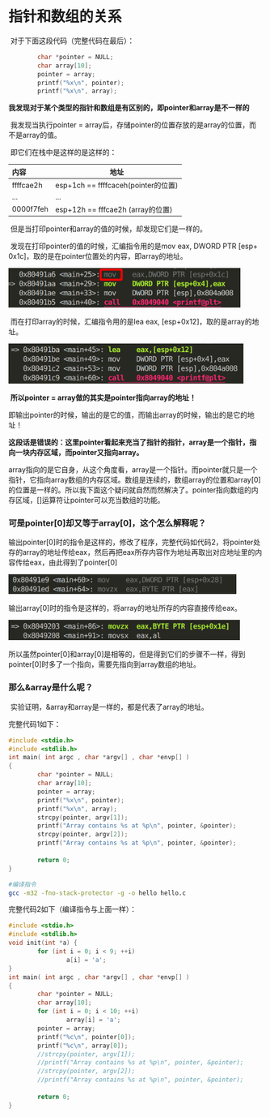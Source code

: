 # 指针和数组的关系	

​	对于下面这段代码（完整代码在最后）：

```c
        char *pointer = NULL; 
        char array[10]; 
        pointer = array; 
        printf("%x\n", pointer);
        printf("%x\n", array);
```

​	**我发现对于某个类型的指针和数组是有区别的，即pointer和array是不一样的**	

​	我发现当执行pointer = array后，存储pointer的位置存放的是array的位置，而不是array的值。

​	即它们在栈中是这样的是这样的：

| 内容      | 地址                                |
| :-------- | ----------------------------------- |
| ffffcae2h | esp+1ch == ffffcaceh(pointer的位置) |
| ...       | ...                                 |
| 0000f7feh | esp+12h == fffcae2h (array的位置)   |

​	但是当打印pointer和array的值的时候，却发现它们是一样的。

​	发现在打印pointer的值的时候，汇编指令用的是mov eax, DWORD PTR [esp+ 0x1c]，取的是在pointer位置处的内容，即array的地址。

<img src="./指针和数组的关系.assets/image-20210828212550488.png" alt="image-20210828212550488" style="zoom:80%;" />



​	而在打印array的时候，汇编指令用的是lea eax, [esp+0x12]，取的是array的地址。

<img src="./指针和数组的关系.assets/image-20210828213004936.png" alt="image-20210828213004936" style="zoom:80%;" />

​	**所以pointer = array做的其实是pointer指向array的地址！**

​	即输出pointer的时候，输出的是它的值，而输出array的时候，输出的是它的地址！



**这段话是错误的：这里pointer看起来充当了指针的指针，array是一个指针，指向一块内存区域，而pointer又指向array。**

array指向的是它自身，从这个角度看，array是一个指针。而pointer就只是一个指针，它指向array数组的内存区域。数组是连续的，数组array的位置和array[0]的位置是一样的。所以我下面这个疑问就自然而然解决了。pointer指向数组的内存区域，[]运算符让pointer可以充当数组的功能。

### 可是pointer[0]却又等于array[0]，这个怎么解释呢？

​	输出pointer[0]时的指令是这样的，修改了程序，完整代码如代码2，将pointer处存的array的地址传给eax，然后再把eax所存内容作为地址再取出对应地址里的内容传给eax，由此得到了pointer[0]

<img src="./指针和数组的关系.assets/image-20210829001912482.png" alt="image-20210829001912482" style="zoom:80%;" />

​	输出array[0]时的指令是这样的，将array的地址所存的内容直接传给eax。

<img src="./指针和数组的关系.assets/image-20210829002309880.png" alt="image-20210829002309880" style="zoom:80%;" />

​	所以虽然pointer[0]和array[0]是相等的，但是得到它们的步骤不一样，得到pointer[0]时多了一个指向，需要先指向到array数组的地址。



### 那么&array是什么呢？

​	实验证明，&array和array是一样的，都是代表了array的地址。

完整代码1如下：

```c
#include <stdio.h> 
#include <stdlib.h> 
int main( int argc , char *argv[] , char *envp[] ) 
{ 
        char *pointer = NULL; 
        char array[10]; 
        pointer = array; 
        printf("%x\n", pointer);
        printf("%x\n", array);
        strcpy(pointer, argv[1]); 
        printf("Array contains %s at %p\n", pointer, &pointer); 
        strcpy(pointer, argv[2]); 
        printf("Array contains %s at %p\n", pointer, &pointer); 
        
        return 0; 
}   
```

```bash
#编译指令
gcc -m32 -fno-stack-protector -g -o hello hello.c 
```

完整代码2如下（编译指令与上面一样）：

```c
#include <stdio.h> 
#include <stdlib.h> 
void init(int *a) {
        for (int i = 0; i < 9; ++i)
                a[i] = 'a';
}
int main( int argc , char *argv[] , char *envp[] ) 
{ 
        char *pointer = NULL; 
        char array[10]; 
        for (int i = 0; i < 10; ++i)
                array[i] = 'a';
        pointer = array;
        printf("%c\n", pointer[0]);
        printf("%c\n", array[0]);
        //strcpy(pointer, argv[1]); 
        //printf("Array contains %s at %p\n", pointer, &pointer); 
        //strcpy(pointer, argv[2]); 
        //printf("Array contains %s at %p\n", pointer, &pointer); 
        
        return 0; 
}   
```

